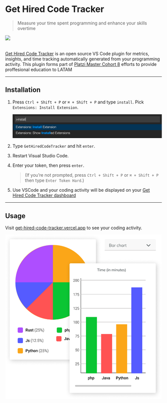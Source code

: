 # Get Hired Code Tracker

> Measure your time spent programming and enhance your skills overtime

<a href="https://get-hired-code-tracker.vercel.app/">
  <image src="https://get-hired-code-tracker.vercel.app/_next/image?url=%2F_next%2Fstatic%2Fmedia%2Flogo-app.4541bda0.png&w=256&q=70" />
</a>
<br /><br />

[Get Hired Code Tracker](https://get-hired-code-tracker.vercel.app/) is an open source VS Code plugin for metrics, insights, and time tracking automatically generated from your programming activity. This plugin forms part of [Platzi Master Cohort 8](https://github.com/Platzi-Master-C8) efforts to provide proffesional education to LATAM

---

## Installation

1. Press `Ctrl + Shift + P` or `⌘ + Shift + P` and type `install`. Pick `Extensions: Install Extension`.

    ![type install](./images/install.png)
2. Type `GetHiredCodeTracker` and hit `enter`.

3. Restart Visual Studio Code.

4. Enter your token, then press `enter`.

    > (If you’re not prompted, press `Ctrl + Shift + P` or `⌘ + Shift + P` then type `Enter Token Hard`.)

5. Use VSCode and your coding activity will be displayed on your [Get Hired Code Tracker dashboard](https://get-hired-code-tracker.vercel.app/)

---

## Usage

Visit [get-hired-code-tracker.vercel.app](https://get-hired-code-tracker.vercel.app/) to see your coding activity.

![Project Overview](./images/dashboard.png)
